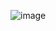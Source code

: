 ![image](https://github.com/PauloRTC/Grup-47-QRmeat/assets/82768310/b2fef048-24fa-40fd-a2c0-b89b41b474f0)
